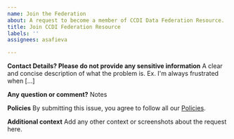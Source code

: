 ```yaml
---
name: Join the Federation
about: A request to become a member of CCDI Data Federation Resource.
title: Join CCDI Federation Resource
labels: ''
assignees: asafieva

---
```


**Contact Details? Please do not provide any sensitive information**
A clear and concise description of what the problem is. Ex. I'm always frustrated when [...]

**Any question or comment?**
Notes

**Policies**
By submitting this issue, you agree to follow all our [Policies](https://www.cancer.gov/policies). 

**Additional context**
Add any other context or screenshots about the request here.
